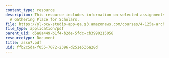 ```yaml
---
content_type: resource
description: This resource includes information on selected assignments from the class
  A Gathering Place for Scholars.
file: https://ol-ocw-studio-app-qa.s3.amazonaws.com/courses/4-125a-architecture-studio-building-in-landscapes-fall-2005/ffb2c5daf05570722396d251e536a28d_assn7.pdf
file_type: application/pdf
parent_uid: d5a8a449-b1f4-b2de-5fdc-cb3990215058
resourcetype: Document
title: assn7.pdf
uid: ffb2c5da-f055-7072-2396-d251e536a28d
---
```

